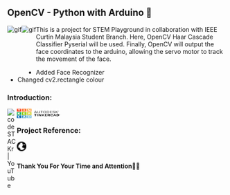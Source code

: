 ## OpenCV - Python with Arduino :movie_camera:
<img align="left" alt="gif" src="\Images\.png" height="100" />
<img align="left" alt="gif" src="https://media.giphy.com/media/1YZQJBcZWgdaoUoVRd/giphy.gif" height="100" />

This is a project for STEM Playground in collaboration with IEEE Curtin Malaysia Student Branch. Here, OpenCV Haar Cascade Classifier Pyserial will be used. Finally, OpenCV will output the face coordinates to the arduino, allowing the servo motor to track the movement of the face.
 - Added Face Recognizer
 - Changed cv2.rectangle colour

### Introduction:

[<img align="left" alt="codeSTACKr | YouTube" width="22px" src="https://cdn.jsdelivr.net/npm/simple-icons@v3/icons/youtube.svg" />][youtube]
[<img align="left" alt="tinkercad.com" height="22px" src="Extra\tinkercad.svg" width="100" />][tinkercad]

<br />

### Project Reference:

[<img align="left" alt="codeSTACKr.com" width="22px" src="https://raw.githubusercontent.com/iconic/open-iconic/master/svg/globe.svg" />][website]

<br />
<br />

**Thank You For Your Time and Attention👏🏻**

[website]: https://create.arduino.cc/projecthub/shubhamsantosh99/face-tracker-using-opencv-and-arduino-55412e?ref=search&ref_id=recognition&offset=25
[tinkercad]: https://www.tinkercad.com/things/iWWPlSyJZms
[youtube]: https://youtube.com/codeSTACKr
